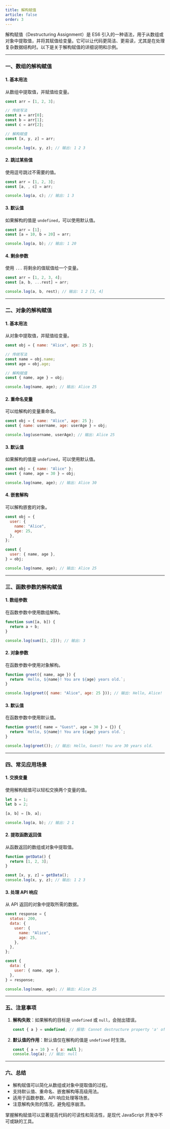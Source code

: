 ```yaml
---
title: 解构赋值
article: false
order: 3
---
```

解构赋值（Destructuring Assignment）是 ES6 引入的一种语法，用于从数组或对象中提取值，并将其赋值给变量。它可以让代码更简洁、更易读，尤其是在处理复杂数据结构时。以下是关于解构赋值的详细说明和示例。

---

### **一、数组的解构赋值**
#### **1. 基本用法**
从数组中提取值，并赋值给变量。

```javascript
const arr = [1, 2, 3];

// 传统写法
const a = arr[0];
const b = arr[1];
const c = arr[2];

// 解构赋值
const [x, y, z] = arr;

console.log(x, y, z); // 输出: 1 2 3
```

#### **2. 跳过某些值**
使用逗号跳过不需要的值。

```javascript
const arr = [1, 2, 3];
const [a, , c] = arr;

console.log(a, c); // 输出: 1 3
```

#### **3. 默认值**
如果解构的值是 `undefined`，可以使用默认值。

```javascript
const arr = [1];
const [a = 10, b = 20] = arr;

console.log(a, b); // 输出: 1 20
```

#### **4. 剩余参数**
使用 `...` 将剩余的值赋值给一个变量。

```javascript
const arr = [1, 2, 3, 4];
const [a, b, ...rest] = arr;

console.log(a, b, rest); // 输出: 1 2 [3, 4]
```

---

### **二、对象的解构赋值**
#### **1. 基本用法**
从对象中提取值，并赋值给变量。

```javascript
const obj = { name: "Alice", age: 25 };

// 传统写法
const name = obj.name;
const age = obj.age;

// 解构赋值
const { name, age } = obj;

console.log(name, age); // 输出: Alice 25
```

#### **2. 重命名变量**
可以给解构的变量重命名。

```javascript
const obj = { name: "Alice", age: 25 };
const { name: username, age: userAge } = obj;

console.log(username, userAge); // 输出: Alice 25
```

#### **3. 默认值**
如果解构的值是 `undefined`，可以使用默认值。

```javascript
const obj = { name: "Alice" };
const { name, age = 30 } = obj;

console.log(name, age); // 输出: Alice 30
```

#### **4. 嵌套解构**
可以解构嵌套的对象。

```javascript
const obj = {
  user: {
    name: "Alice",
    age: 25,
  },
};

const {
  user: { name, age },
} = obj;

console.log(name, age); // 输出: Alice 25
```

---

### **三、函数参数的解构赋值**
#### **1. 数组参数**
在函数参数中使用数组解构。

```javascript
function sum([a, b]) {
  return a + b;
}

console.log(sum([1, 2])); // 输出: 3
```

#### **2. 对象参数**
在函数参数中使用对象解构。

```javascript
function greet({ name, age }) {
  return `Hello, ${name}! You are ${age} years old.`;
}

console.log(greet({ name: "Alice", age: 25 })); // 输出: Hello, Alice! You are 25 years old.
```

#### **3. 默认值**
在函数参数中使用默认值。

```javascript
function greet({ name = "Guest", age = 30 } = {}) {
  return `Hello, ${name}! You are ${age} years old.`;
}

console.log(greet()); // 输出: Hello, Guest! You are 30 years old.
```

---

### **四、常见应用场景**
#### **1. 交换变量**
使用解构赋值可以轻松交换两个变量的值。

```javascript
let a = 1;
let b = 2;

[a, b] = [b, a];

console.log(a, b); // 输出: 2 1
```

#### **2. 提取函数返回值**
从函数返回的数组或对象中提取值。

```javascript
function getData() {
  return [1, 2, 3];
}

const [x, y, z] = getData();
console.log(x, y, z); // 输出: 1 2 3
```

#### **3. 处理 API 响应**
从 API 返回的对象中提取所需的数据。

```javascript
const response = {
  status: 200,
  data: {
    user: {
      name: "Alice",
      age: 25,
    },
  },
};

const {
  data: {
    user: { name, age },
  },
} = response;

console.log(name, age); // 输出: Alice 25
```

---

### **五、注意事项**
1. **解构失败**：如果解构的目标是 `undefined` 或 `null`，会抛出错误。
   ```javascript
   const { a } = undefined; // 报错: Cannot destructure property 'a' of 'undefined' as it is undefined.
   ```
2. **默认值的作用**：默认值仅在解构的值是 `undefined` 时生效。
   ```javascript
   const { a = 10 } = { a: null };
   console.log(a); // 输出: null
   ```

---

### **六、总结**
- 解构赋值可以简化从数组或对象中提取值的过程。
- 支持默认值、重命名、嵌套解构等高级用法。
- 适用于函数参数、API 响应处理等场景。
- 注意解构失败的情况，避免程序崩溃。

掌握解构赋值可以显著提高代码的可读性和简洁性，是现代 JavaScript 开发中不可或缺的工具。
